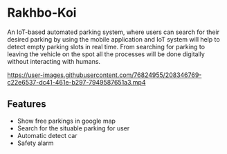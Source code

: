 # Rakhbo-Koi

An IoT-based automated parking system, where users can search for their desired parking by using the mobile application and IoT system will help to detect empty parking slots in real time. From searching for parking to leaving the vehicle on the spot all the processes will be done digitally without interacting with humans. 

https://user-images.githubusercontent.com/76824955/208346769-c22e6537-dc41-461e-b297-7949587651a3.mp4

## Features

- Show free parkings in google map
- Search for the situable parking for user
- Automatic detect car
- Safety alarm
